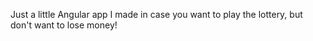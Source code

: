 Just a little Angular app I made in case you want to play the lottery, but don't want to lose money!